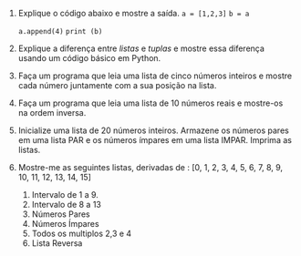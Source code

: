 1. Explique o código abaixo e mostre a saída.
	`a = [1,2,3]`
	`b = a`
	
	`a.append(4)`
	`print (b)`
	
2. Explique a diferença entre *listas* e *tuplas* e mostre essa diferença usando um código básico em Python.

3. Faça um programa que leia uma lista de cinco números inteiros e mostre cada número juntamente com a sua posição na lista.

4. Faça um programa que leia uma lista de 10 números reais e mostre-os na ordem inversa.

5. Inicialize uma lista de 20 números inteiros. Armazene os números pares em uma lista PAR e os números ímpares em uma lista IMPAR. Imprima as listas.

6. Mostre-me as seguintes listas, derivadas de : [0, 1, 2, 3, 4, 5, 6, 7, 8, 9, 10, 11, 12, 13, 14, 15]
	1. Intervalo de 1 a 9.
	2. Intervalo de 8 a 13
	3. Números Pares
	4. Números Ímpares
	5. Todos os multiplos 2,3 e 4
	6. Lista Reversa